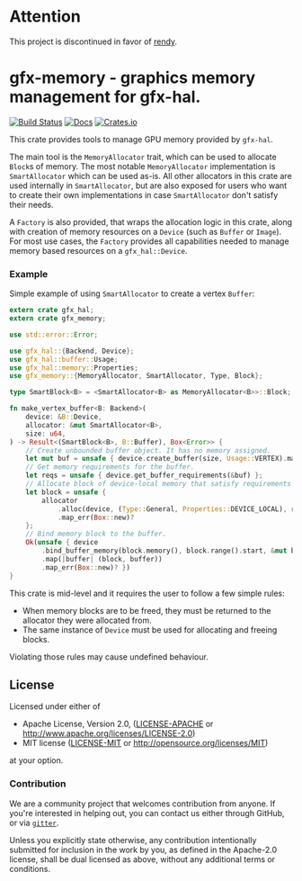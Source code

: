 # Attention

This project is discontinued in favor of [rendy](https://github.com/omni-viral/rendy).

# gfx-memory - graphics memory management for gfx-hal.
[![Build Status](https://travis-ci.org/gfx-rs/gfx-memory.svg)](https://travis-ci.org/gfx-rs/gfx-memory)
[![Docs](https://docs.rs/gfx-memory/badge.svg)](https://docs.rs/gfx-memory)
[![Crates.io](https://img.shields.io/crates/v/gfx-memory.svg?maxAge=2592000)](https://crates.io/crates/gfx-memory)

This crate provides tools to manage GPU memory provided by `gfx-hal`.

The main tool is the `MemoryAllocator` trait, which can be used to allocate `Block`s of memory.
The most notable `MemoryAllocator` implementation is `SmartAllocator` which can be used as-is.
All other allocators in this crate are used internally in `SmartAllocator`, but are also exposed 
for users who want to create their own implementations in case `SmartAllocator` don't satisfy their needs.

A `Factory` is also provided, that wraps the allocation logic in this crate, along with creation of memory resources
on a `Device` (such as `Buffer` or `Image`). For most use cases, the `Factory` provides all capabilities needed to 
manage memory based resources on a `gfx_hal::Device`.

### Example 

Simple example of using `SmartAllocator` to create a vertex `Buffer`:

```rust
extern crate gfx_hal;
extern crate gfx_memory;

use std::error::Error;

use gfx_hal::{Backend, Device};
use gfx_hal::buffer::Usage;
use gfx_hal::memory::Properties;
use gfx_memory::{MemoryAllocator, SmartAllocator, Type, Block};

type SmartBlock<B> = <SmartAllocator<B> as MemoryAllocator<B>>::Block;

fn make_vertex_buffer<B: Backend>(
    device: &B::Device,
    allocator: &mut SmartAllocator<B>,
    size: u64,
) -> Result<(SmartBlock<B>, B::Buffer), Box<Error>> {
    // Create unbounded buffer object. It has no memory assigned.
    let mut buf = unsafe { device.create_buffer(size, Usage::VERTEX).map_err(Box::new)? };
    // Get memory requirements for the buffer.
    let reqs = unsafe { device.get_buffer_requirements(&buf) };
    // Allocate block of device-local memory that satisfy requirements for buffer.
    let block = unsafe {
        allocator
            .alloc(device, (Type::General, Properties::DEVICE_LOCAL), reqs)
            .map_err(Box::new)?
    };
    // Bind memory block to the buffer.
    Ok(unsafe { device
        .bind_buffer_memory(block.memory(), block.range().start, &mut buf)
        .map(|buffer| (block, buffer))
        .map_err(Box::new)? })
}

```

This crate is mid-level and it requires the user to follow a few simple rules:

* When memory blocks are to be freed, they must be returned to the allocator they were allocated from.
* The same instance of `Device` must be used for allocating and freeing blocks.

Violating those rules may cause undefined behaviour.

## License

Licensed under either of

 * Apache License, Version 2.0, ([LICENSE-APACHE](LICENSE-APACHE) or http://www.apache.org/licenses/LICENSE-2.0)
 * MIT license ([LICENSE-MIT](LICENSE-MIT) or http://opensource.org/licenses/MIT)

at your option.

### Contribution

We are a community project that welcomes contribution from anyone. If you're interested in helping out, you can contact 
us either through GitHub, or via [`gitter`](https://gitter.im/gfx-rs/gfx).

Unless you explicitly state otherwise, any contribution intentionally submitted
for inclusion in the work by you, as defined in the Apache-2.0 license, shall be dual licensed as above, without any
additional terms or conditions.
